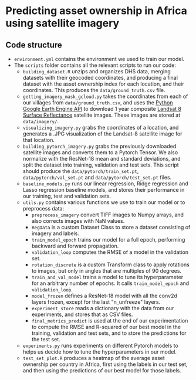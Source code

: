 # Predicting asset ownership in Africa using satellite imagery



## Code structure
* `environment.yml` contains the environment we used to train our model.
* The `scripts` folder contains all the relevant scripts to run our code:
  * `building_dataset.R` unzips and organizes DHS data, merging datasets with their geocoded coordinates, and producing a final dataset with the asset ownership index for each location, and their coordinates. This produces the `data/ground_truth.csv` file.
  * `getting_imagery_mask_gcloud.py` takes the coordinates from each of our villages from `data/ground_truth.csv`, and uses the [Python Google Earth Engine API](https://github.com/google/earthengine-api) to download 1 year composite [Landsat 8 Surface Reflectance](https://developers.google.com/earth-engine/datasets/catalog/LANDSAT_LC08_C01_T1_SR) satellite images. These images are stored at `data/imagery/`.
  * `visualizing_imagery.py` grabs the coordinates of a location, and generates a .JPG visualization of the Landsat-8 satellite image for that location.
  * `building_pytorch_imagery.py` grabs the previously downloaded satellite images and converts them to a Pytorch Tensor. We also normalize with the ResNet-18 mean and standard deviations, and split the dataset into training, validation and test sets. This script should produce the `data/pytorch/train_set.pt`, `data/pytorch/val_set.pt` and `data/pytorch/test_set.pt` files.
  * `baseline_models.py` runs our linear regression, Ridge regression and Lasso regression baseline models, and stores their performance in our training, test and validation sets.
  * `utils.py` contains various functions we use to train our model or to preprocess data:
    * `preprocess_imagery` convert TIFF images to Numpy arrays, and also corrects images with NaN values.
    * `RegData` is a custom Dataset Class to store a dataset consisting of imagery and labels.
    * `train_model_epoch` trains our model for a full epoch, performing backward and forward propagation.
    * `validation_loop` computes the RMSE of a model in the validation set.
    * `rotation_discrete` is a custom Transform class to apply rotations to images, but only in angles that are multiples of 90 degrees.
    * `train_and_val_model` trains a model to tune its hyperparameter for an arbitrary number of epochs. It calls `train_model_epoch` and `validation_loop`.
    * `model_frozen` defines a ResNet-18 model with all the conv2d layers frozen, except for the last "n_unfreeze" layers.
    * `experiment_store` reads a dictionary with the data from our experiments, and stores that as CSV files.
    * `final_metrics_predict` is used at the end of our experimentation to compute the RMSE and R-squared of our best model in the training, validation and test sets, and to store the predictions for the test set.
  * `experiments.py` runs experiments on different Pytorch models to helps us decide how to tune the hyperparameters in our model.
  * `test_set_plot.R` produces a heatmap of the average asset ownership per country in Africa, first using the labels in our test set, and then using the predictions of our best model for those labels.

